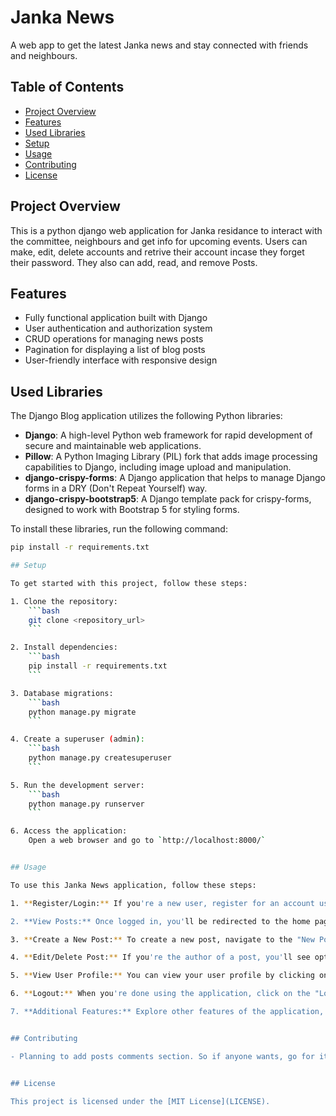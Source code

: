 # Janka News

A web app to get the latest Janka news and stay connected with friends and neighbours.

## Table of Contents

- [Project Overview](#project-overview)
- [Features](#features)
- [Used Libraries](#used-libraries)
- [Setup](#setup)
- [Usage](#usage)
- [Contributing](#contributing)
- [License](#license)

## Project Overview

This is a python django web application for Janka residance to interact with the committee, neighbours and get info for upcoming events. Users can make, edit, delete accounts and retrive their account incase they forget their password. They also can add, read, and remove Posts.

## Features

- Fully functional application built with Django
- User authentication and authorization system
- CRUD operations for managing news posts
- Pagination for displaying a list of blog posts
- User-friendly interface with responsive design

## Used Libraries

The Django Blog application utilizes the following Python libraries:

- **Django**: A high-level Python web framework for rapid development of secure and maintainable web applications.
- **Pillow**: A Python Imaging Library (PIL) fork that adds image processing capabilities to Django, including image upload and manipulation.
- **django-crispy-forms**: A Django application that helps to manage Django forms in a DRY (Don't Repeat Yourself) way.
- **django-crispy-bootstrap5**: A Django template pack for crispy-forms, designed to work with Bootstrap 5 for styling forms.

To install these libraries, run the following command:

```bash
pip install -r requirements.txt

## Setup

To get started with this project, follow these steps:

1. Clone the repository:
    ```bash
    git clone <repository_url>
    ```

2. Install dependencies:
    ```bash
    pip install -r requirements.txt
    ```

3. Database migrations:
    ```bash
    python manage.py migrate
    ```

4. Create a superuser (admin):
    ```bash
    python manage.py createsuperuser
    ```

5. Run the development server:
    ```bash
    python manage.py runserver
    ```

6. Access the application:
    Open a web browser and go to `http://localhost:8000/`


## Usage

To use this Janka News application, follow these steps:

1. **Register/Login:** If you're a new user, register for an account using the registration form. If you already have an account, log in using your credentials.

2. **View Posts:** Once logged in, you'll be redirected to the home page where you can view a list of posts. Click on a post title to view its details.

3. **Create a New Post:** To create a new post, navigate to the "New Post" page using the navigation menu or the link provided. Fill out the form with the title and content of your post, then click "Submit" to publish it.

4. **Edit/Delete Post:** If you're the author of a post, you'll see options to edit or delete the post on the post detail page. Click on the "Edit" button to update the post content or the "Delete" button to remove the post from the database.

5. **View User Profile:** You can view your user profile by clicking on your username in the navigation menu. From the profile page, you can update your profile information and change your profile picture.

6. **Logout:** When you're done using the application, click on the "Logout" button in the navigation menu to log out of your account.

7. **Additional Features:** Explore other features of the application, such as searching for posts, filtering posts by category or tag, commenting on posts, and sharing posts on social media.


## Contributing

- Planning to add posts comments section. So if anyone wants, go for it. I am too overwhelmed with other courses now.


## License

This project is licensed under the [MIT License](LICENSE).

